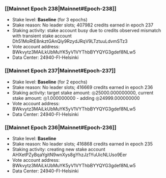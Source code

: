 ### [[Mainnet Epoch 238|Mainnet#Epoch-238]]
* Stake level: **Baseline** (for 3 epochs)
* Stake reason: No leader slots; 407982 credits earned in epoch 237
* Staking activity: stake account busy due to credits observed mismatch with transient stake account Dh51MoRtE8nkztGAnQiy9RzydJRqV9LTztuuLdvmSTz3
* Vote account address: BWkvytz3MAiLkUbMuYK5yV1VYThbBYYQYG3gdef8NLw5
* Data Center: 24940-FI-Helsinki
### [[Mainnet Epoch 237|Mainnet#Epoch-237]]
* Stake level: **Baseline** (for 2 epochs)
* Stake reason: No leader slots; 416669 credits earned in epoch 236
* Staking activity: target stake amount: ◎25000.000000000, current stake amount: ◎1.000000000 - adding ◎24999.000000000
* Vote account address: BWkvytz3MAiLkUbMuYK5yV1VYThbBYYQYG3gdef8NLw5
* Data Center: 24940-FI-Helsinki
### [[Mainnet Epoch 236|Mainnet#Epoch-236]]
* Stake level: **Baseline**
* Stake reason: No leader slots; 416868 credits earned in epoch 235
* Staking activity: creating new stake account AHXetPZyBqaYgitN9wnXys8gYhzJz1YuUicNLUso9Eer
* Vote account address: BWkvytz3MAiLkUbMuYK5yV1VYThbBYYQYG3gdef8NLw5
* Data Center: 24940-FI-Helsinki